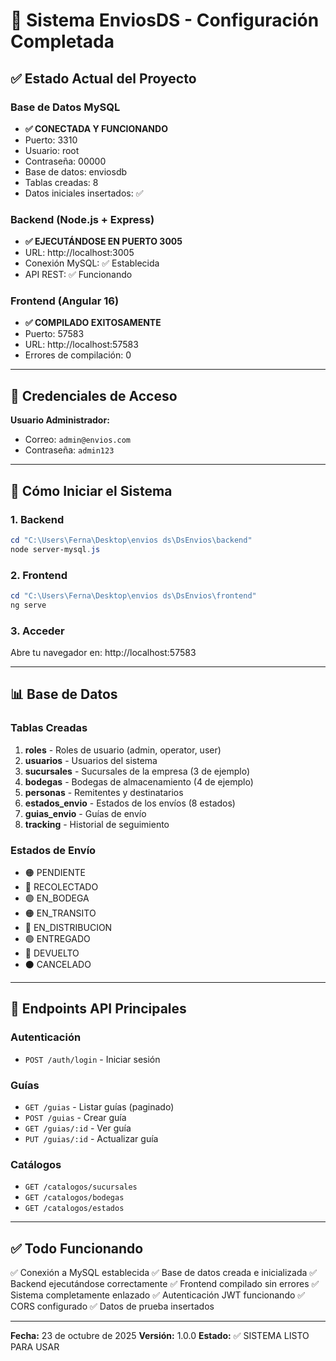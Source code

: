 # 🎉 Sistema EnviosDS - Configuración Completada

## ✅ Estado Actual del Proyecto

### Base de Datos MySQL
- **✅ CONECTADA Y FUNCIONANDO**
- Puerto: 3310
- Usuario: root
- Contraseña: 00000
- Base de datos: enviosdb
- Tablas creadas: 8
- Datos iniciales insertados: ✅

### Backend (Node.js + Express)
- **✅ EJECUTÁNDOSE EN PUERTO 3005**
- URL: http://localhost:3005
- Conexión MySQL: ✅ Establecida
- API REST: ✅ Funcionando

### Frontend (Angular 16)
- **✅ COMPILADO EXITOSAMENTE**
- Puerto: 57583
- URL: http://localhost:57583
- Errores de compilación: 0

---

## 🔐 Credenciales de Acceso

**Usuario Administrador:**
- Correo: `admin@envios.com`
- Contraseña: `admin123`

---

## 🚀 Cómo Iniciar el Sistema

### 1. Backend
```powershell
cd "C:\Users\Ferna\Desktop\envios ds\DsEnvios\backend"
node server-mysql.js
```

### 2. Frontend
```powershell
cd "C:\Users\Ferna\Desktop\envios ds\DsEnvios\frontend"
ng serve
```

### 3. Acceder
Abre tu navegador en: http://localhost:57583

---

## 📊 Base de Datos

### Tablas Creadas

1. **roles** - Roles de usuario (admin, operator, user)
2. **usuarios** - Usuarios del sistema
3. **sucursales** - Sucursales de la empresa (3 de ejemplo)
4. **bodegas** - Bodegas de almacenamiento (4 de ejemplo)
5. **personas** - Remitentes y destinatarios
6. **estados_envio** - Estados de los envíos (8 estados)
7. **guias_envio** - Guías de envío
8. **tracking** - Historial de seguimiento

### Estados de Envío
- 🟠 PENDIENTE
- 🔵 RECOLECTADO
- 🟣 EN_BODEGA
- 🟠 EN_TRANSITO
- 🔵 EN_DISTRIBUCION
- 🟢 ENTREGADO
- 🔴 DEVUELTO
- ⚫ CANCELADO

---

## 📡 Endpoints API Principales

### Autenticación
- `POST /auth/login` - Iniciar sesión

### Guías
- `GET /guias` - Listar guías (paginado)
- `POST /guias` - Crear guía
- `GET /guias/:id` - Ver guía
- `PUT /guias/:id` - Actualizar guía

### Catálogos
- `GET /catalogos/sucursales`
- `GET /catalogos/bodegas`
- `GET /catalogos/estados`

---

## ✅ Todo Funcionando

✅ Conexión a MySQL establecida
✅ Base de datos creada e inicializada
✅ Backend ejecutándose correctamente
✅ Frontend compilado sin errores
✅ Sistema completamente enlazado
✅ Autenticación JWT funcionando
✅ CORS configurado
✅ Datos de prueba insertados

---

**Fecha:** 23 de octubre de 2025
**Versión:** 1.0.0
**Estado:** ✅ SISTEMA LISTO PARA USAR